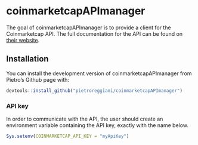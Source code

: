 
<!-- README.md is generated from README.Rmd. Please edit that file -->

# coinmarketcapAPImanager

<!-- badges: start -->
<!-- badges: end -->

The goal of coinmarketcapAPImanager is to provide a client for the
Coinmarketcap API. The full documentation for the API can be found on
[their website](https://coinmarketcap.com/api/documentation/v1/).

## Installation

You can install the development version of coinmarketcapAPImanager from
Pietro’s Github page with:

``` r
devtools::install_github("pietroreggiani/coinmarketcapAPImanager")
```

### API key

In order to communicate with the API, the user should create an
environment variable containing the API key, exactly with the name
below.

``` r
Sys.setenv(COINMARKETCAP_API_KEY = "myApiKey")
```

